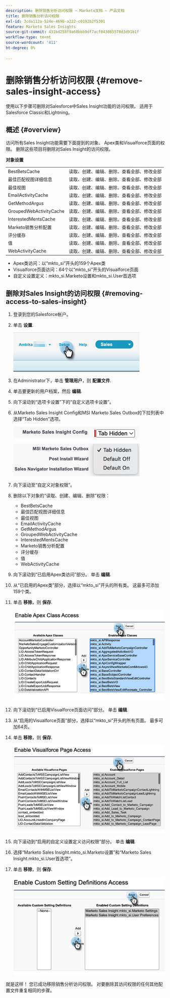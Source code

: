 ```yaml
---
description: 删除销售分析访问权限 — Marketo文档 — 产品文档
title: 删除销售分析访问权限
exl-id: 3cda112a-524e-469b-a222-c0192b2f5301
feature: Marketo Sales Insights
source-git-commit: 431bd258f9a68bbb9df7acf043085578d3d91b1f
workflow-type: tm+mt
source-wordcount: '411'
ht-degree: 0%

---
```


# 删除销售分析访问权限 {#remove-sales-insight-access}

使用以下步骤可删除对Salesforce中Sales Insight功能的访问权限。 适用于Salesforce Classic和Lightning。

## 概述 {#overview}

访问所有Sales Insight功能需要下面提到的对象、 Apex类和Visualforce页面的权限。 删除这些项目将删除对Sales Insight的访问权限。

**对象设置**

<table> 
 <tbody> 
 <tr> 
   <td>BestBetsCache</td> 
   <td>读取、创建、编辑、删除、查看全部、修改全部</td> 
  </tr> 
  <tr> 
   <td>最佳匹配视图详细信息</td> 
   <td>读取、创建、编辑、删除、查看全部、修改全部</td> 
  </tr> 
  <tr> 
   <td>最佳视图</td> 
   <td>读取、创建、编辑、删除、查看全部、修改全部</td> 
  </tr> 
  <tr> 
   <td>EmailActivityCache</td> 
   <td>读取、创建、编辑、删除、查看全部、修改全部</td> 
  </tr> 
  <tr> 
   <td>GetMethodArgus</td> 
   <td>读取、创建、编辑、删除、查看全部、修改全部</td> 
  </tr> 
  <tr> 
   <td>GroupedWebActivityCache</td> 
   <td>读取、创建、编辑、删除、查看全部、修改全部</td> 
  </tr> 
  <tr> 
   <td>InterestedMentsCache</td> 
   <td>读取、创建、编辑、删除、查看全部、修改全部</td> 
  </tr> 
  <tr> 
   <td>Marketo销售分析配置</td> 
   <td>读取、创建、编辑、删除、查看全部、修改全部</td> 
  </tr> 
  <tr> 
   <td>评分缓存</td> 
   <td>读取、创建、编辑、删除、查看全部、修改全部</td> 
  </tr> 
  <tr> 
   <td>值</td> 
   <td>读取、创建、编辑、删除、查看全部、修改全部</td> 
  </tr> 
  <tr> 
   <td>WebActivityCache</td> 
   <td>读取、创建、编辑、删除、查看全部、修改全部</td> 
  </tr> 
 </tbody> 
</table>

* Apex类访问：以“mkto_si”开头的159个Apex类
* Visualforce页面访问：64个以“mkto_si”开头的Visualforce页面
* 自定义设置定义：mkto_si.Marketo设置和mkto_si.User首选项

## 删除对Sales Insight的访问权限 {#removing-access-to-sales-insight}

1. 登录到您的Salesforce帐户。

1. 单击 **设置**.

   ![](assets/remove-sales-insight-access-1.png)

1. 在Administrator下，单击 **管理用户**，则 **配置文件**.

1. 单击要更新的用户档案，然后 **编辑**.

1. 向下滚动到“选项卡设置”下的“自定义选项卡设置”。

1. 从Marketo Sales Insight Config和MSI Marketo Sales Outbox的下拉列表中选择“Tab Hidden”选项。

   ![](assets/remove-sales-insight-access-2.png)

   ![](assets/remove-sales-insight-access-3.png)

1. 向下滚动至“自定义对象权限”。

1. 删除以下对象的“读取、创建、编辑、删除”权限：

   * BestBetsCache
   * 最佳匹配视图详细信息
   * 最佳视图
   * EmailActivityCache
   * GetMethodArgus
   * GroupedWebActivityCache
   * InterestedMentsCache
   * Marketo销售分析配置
   * 评分缓存
   * 值
   * WebActivityCache

1. 向下滚动到“已启用Apex类访问”部分。 单击 **编辑**.

1. 从“已启用的Apex类”部分，选择以“mkto_si”开头的所有类。 这最多可添加159个类。

1. 单击 **移除**，则 **保存**.

   ![](assets/remove-sales-insight-access-4.png)

1. 向下滚动到“已启用Visualforce页面访问”部分。 单击 **编辑**.

1. 从“启用的Visualforce页面”部分，选择以“mkto_si”开头的所有页面。 最多可加64页。

1. 单击 **移除**，则 **保存**.

   ![](assets/remove-sales-insight-access-5.png)

1. 向下滚动到“启用的自定义设置定义访问权限”部分。 单击 **编辑**.

1. 选择“Marketo Sales Insight.mkto_si.Marketo设置”和“Marketo Sales Insight.mkto_si.User首选项”。

1. 单击 **移除**，则 **保存**.

   ![](assets/remove-sales-insight-access-6.png)

就是这样！ 您已成功移除销售分析访问权限。 对要删除其访问权限的任何其他配置文件重复相同的步骤。
